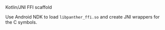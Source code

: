 Kotlin/JNI FFI scaffold

Use Android NDK to load `libpanther_ffi.so` and create JNI wrappers for the C symbols.


